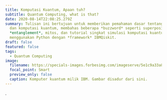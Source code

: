 ```yaml
---
title: Komputasi Kuantum, Apaan tuh?
subtitle: Quantum Computing, what is that?
date: 2020-08-14T22:08:25.279Z
summary: Tulisan ini bertujuan untuk memberikan pemahaman dasar tentang komputer
  dan komputasi kuantum, membahas beberapa *buzzword* seperti superposisi dan
  *entanglement*, mitos, dan tutorial singkat simulasi komputasi kuantum
  menggunakan Python dengan *framework* IBMQiskit.
draft: false
featured: false
tags:
  - Quantum Computing
image:
  filename: https://specials-images.forbesimg.com/imageserve/5e1c9a33a854780006e868cc/960x0.jpg?fit=scale
  focal_point: Smart
  preview_only: false
  caption: Komputer kuantum milik IBM. Gambar disadur dari sini.
---
```

.